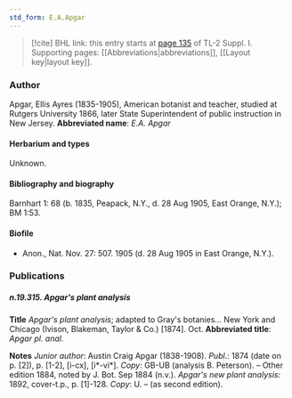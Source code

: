 ```yaml
---
std_form: E.A.Apgar
---
```


> [!cite] BHL link: this entry starts at [page 135](https://www.biodiversitylibrary.org/page/33264862) of TL-2 Suppl. I.
> Supporting pages: [[Abbreviations|abbreviations]], [[Layout key|layout key]].

### Author

Apgar, Ellis Ayres (1835-1905), American botanist and teacher, studied at Rutgers University 1866, later State Superintendent of public instruction in New Jersey. 
**Abbreviated name**: *E.A. Apgar*

#### Herbarium and types

Unknown.

#### Bibliography and biography

Barnhart 1: 68 (b. 1835, Peapack, N.Y., d. 28 Aug 1905, East Orange, N.Y.); BM 1:53.

#### Biofile

- Anon., Nat. Nov. 27: 507. 1905 (d. 28 Aug 1905 in East Orange, N.Y.).

### Publications

##### n.19.315. Apgar's plant analysis

**Title**
*Apgar's plant analysis*; adapted to Gray's botanies... New York and Chicago (Ivison, Blakeman, Taylor & Co.) \[1874\]. Oct.
**Abbreviated title**: *Apgar pl. anal.*

**Notes**
*Junior author*: Austin Craig Apgar (1838-1908).
*Publ*.: 1874 (date on p. \[2\]), p. \[1-2\], \[i-cx\], \[i\*-vi\*\]. *Copy*: GB-UB (analysis B. Peterson). – Other edition 1884, noted by J. Bot. Sep 1884 (n.v.).
*Apgar's new plant analysis*: 1892, cover-t.p., p. \[1\]-128. *Copy*: U. – (as second edition).

